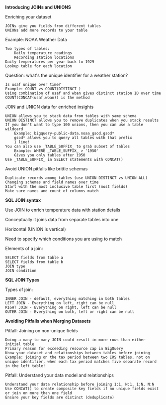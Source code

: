 **Introducing JOINs and UNIONS**

Enriching your dataset

	JOINs give you fields from different tables
	UNIONs add more records to your table
	
Example: NOAA Weather Data

	Two types of tables: 
		Daily temperature readings
		Recording station locations
	Daily temperatures per year back to 1929
	Lookup table for each location
	
Question: what's the unique identifier for a weather station?

	Is usaf unique over time?
	Example: COUNT vs COUNT(DISTINCT )
	Using combination of usaf and wban gives distinct station ID over time
	COUNT(CONCAT(usaf,wban)) is the method
	
JOIN and UNION data for enriched insights

	UNION allows you to stack data from tables with same schema
	UNION DISTINCT allows you to remove duplicates when you stack results
	If you don't want to type 100 unions, then you can use a table wildcard
		Example: bigquery-public-data.noaa_gsod.gsod*
		gsod* allows you to query all tables with that prefix
		1 line!
	You can also use _TABLE_SUFFIX_ to grab subset of tables
		Example: WHERE _TABLE_SUFFIX_ > '1950'
		Gives you only tables after 1950
	Use _TABLE_SUFFIX_ in SELECT statements with CONCAT()
	
Avoid UNION pitfalls like brittle schemas

	Duplicate records among tables (use UNION DISTINCT vs UNION ALL)
	Changing schemas and field names over time
	Start with the most inclusive table first (most fields)
	Make sure names and count of columns match
	
**SQL JOIN syntax**

Use JOIN to enrich temperature data with station details

Conceptually it joins data from separate tables into one

Horizontal (UNION is vertical)

Need to specify which conditions you are using to match

Elements of a join:

	SELECT fields from table a
	SELECT fields from table b
	JOIN type
	JOIN condition
	
**SQL JOIN Types**

Types of join:

	INNER JOIN - default, everything matching in both tables
	LEFT JOIN - Everything on left, right can be null
	RIGHT JOIN - Everything on right, left can be null
	OUTER JOIN - Everything on both, left or right can be null
	
**Avoiding Pitfalls when Merging Datasets**

Pitfall: Joining on non-unique fields

	Doing a many-to-many JOIN could result in more rows than either initial table
	Primary reason for exceeding resource cap in BigQuery
	Know your dataset and relationships between tables before joining
	Example: joining on the tax period between two IRS tables, not on unique identifier, when each tax period matches five separate record in the left table!
	
Pitfall: Understand your data model and relationships
	
	Understand your data relationship before joining 1:1, N:1, 1:N, N:N
	Use CONCAT() to create composite key fields if no unique fields exist or join on more than one field
	Ensure your key fields are distinct (deduplicate)